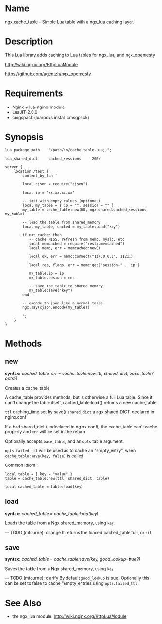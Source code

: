 Name
====

ngx.cache_table - Simple Lua table with a ngx_lua caching layer.

Description
===========

This Lua library adds caching to Lua tables for ngx_lua, and ngx_openresty

http://wiki.nginx.org/HttpLuaModule

https://github.com/agentzh/ngx_openresty


Requirements
============
 * Nginx + lua-nginx-module
 * LuaJIT-2.0.0
 * cmgspack (luarocks install cmsgpack)


Synopsis
========

    lua_package_path    "/path/to/cache_table.lua;;";

    lua_shared_dict     cached_sessions     20M;

    server {
        location /test {
            content_by_lua '

            local cjson = require("cjson")

            local ip = 'xx.xx.xx.xx'

            -- init with empty values (optional)
            local my_table = { ip = "", session = "" }
            my_table = cache_table:new(60, ngx.shared.cached_sessions, my_table)

            -- load the table from shared_memory
            local my_table, cached = my_table:load("key")

            if not cached then
               -- cache MISS, refresh from memc, myslq, etc
               local memcached = require("resty.memcached")
               local memc, err = memcached:new()

               local ok, err = memc:connect("127.0.0.1", 11211)

               local res, flags, err = memc:get("session-" .. ip )

               my_table.ip = ip
               my_table.sesion = res

               -- save the table to shared memory
               my_table:save("key")
            end

            -- encode to json like a normal table
            ngx.say(cjson.encode(my_table))

            ';
        }
    }


Methods
=======

new
---
**syntax:** *cached_table, err = cache_table:new(ttl, shared_dict, base_table? opts?)*

Creates a cache_table

A cache_table provides methods, but is otherwise a full Lua table. Since it can't change the table itself, cached_table:load() returns a new cache_table

`ttl` caching_time set by save()
`shared_dict` a ngx.shared.DICT, declared in nginx.conf

If a bad shared_dict (undeclared in nginx.conf), the cache_table can't cache properly
and `err` will be set in the return

Optionally accepts `base_table`, and an `opts` table argument.

`opts.failed_ttl` will be used as to cache an "empty_entry",
when `cache_table:save(key, false)` is called


Common idiom :

    local table = { key = "value" }
    table = cache_table:new(ttl, shared_dict, table)

    local cached_table = table:load(key)


load
----
**syntax:** *cached_table = cache_table:load(key)*

Loads the table from a Ngx shared_memory, using `key`.

-- TODO (mtourne): change
It returns the loaded cached_table full, or `nil`


save
----
**syntax:** *cached_table = cache_table:save(key, good_lookup=true?)*

Saves the table from a Ngx shared_memory, using `key`.

-- TODO (mtourne): clarify
By default `good_lookup` is true. Optionally this can be set to false
to cache "empty_entries using `opts.failed_ttl`

See Also
========
* the ngx_lua module: http://wiki.nginx.org/HttpLuaModule
